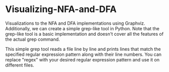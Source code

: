 # Visualizing-NFA-and-DFA
Visualizations to the NFA and DFA implementations using Graphviz. Additionally, we can create a simple grep-like tool in Python. Note that the grep-like tool is a basic implementation and doesn't cover all the features of the actual grep command.

This simple grep tool reads a file line by line and prints lines that match the specified regular expression pattern along with their line numbers. You can replace "regex" with your desired regular expression pattern and use it on different files.
